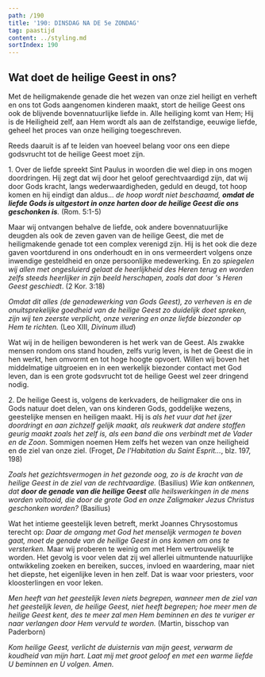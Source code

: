 ```yaml
---
path: /190
title: '190: DINSDAG NA DE 5e ZONDAG'
tag: paastijd
content: ../styling.md
sortIndex: 190
---
```


## Wat doet de heilige Geest in ons?

Met de heiligmakende genade die het wezen van onze ziel heiligt en verheft en ons tot Gods aangenomen kinderen maakt, stort de heilige Geest ons ook de blijvende bovennatuurlijke liefde in. Alle heiliging komt van Hem; Hij is de Heiligheid zelf, aan Hem wordt als aan de zelfstandige, eeuwige liefde, geheel het proces van onze heiliging toegeschreven.

Reeds daaruit is af te leiden van hoeveel belang voor ons een diepe godsvrucht tot de heilige Geest moet zijn.

1\. Over de liefde spreekt Sint Paulus in woorden die wel diep in ons mogen doordringen. Hij zegt dat wij door het geloof gerechtvaardigd zijn, dat wij door Gods kracht, langs wederwaardigheden, geduld en deugd, tot hoop komen en hij eindigt dan aldus... _de hoop wordt niet beschaamd, __omdat de liefde Gods is uitgestort in onze harten door de heilige Geest die ons geschonken is__._ (Rom. 5:1-5)

Maar wij ontvangen behalve de liefde, ook andere bovennatuurlijke deugden als ook de zeven gaven van de heilige Geest, die met de heiligmakende genade tot een complex verenigd zijn. Hij is het ook die deze gaven voortdurend in ons onderhoudt en in ons vermeerdert volgens onze inwendige gesteldheid en onze persoonlijke medewerking. En zo _spiegelen wij allen met ongesluierd gelaat de heerlijkheid des Heren terug en worden zelfs steeds heerlijker in zijn beeld herschapen, zoals dat door 's Heren Geest geschiedt_. (2 Kor. 3:18)

_Omdat dit alles (de genadewerking van Gods Geest), zo verheven is en de onuitsprekelijke goedheid van de heilige Geest zo duidelijk doet spreken, zijn wij ten zeerste verplicht, onze verering en onze liefde biezonder op Hem te richten._ (Leo XIII, _Divinum illud_)

Wat wij in de heiligen bewonderen is het werk van de Geest. Als zwakke mensen rondom ons stand houden, zelfs vurig leven, is het de Geest die in hen werkt, hen omvormt en tot hoge hoogte opvoert. Willen wij boven het middelmatige uitgroeien en in een werkelijk biezonder contact met God leven, dan is een grote godsvrucht tot de heilige Geest wel zeer dringend nodig.

2\. De heilige Geest is, volgens de kerkvaders, de heiligmaker die ons in Gods natuur doet delen, van ons kinderen Gods, goddelijke wezens, geestelijke mensen en heiligen maakt. Hij is _als het vuur dat het ijzer doordringt en aan zichzelf gelijk maakt, als reukwerk dat andere stoffen geurig maakt zoals het zelf is, als een band die ons verbindt met de Vader en de Zoon_. Sommigen noemen Hem zelfs het wezen van onze heiligheid en de ziel van onze ziel. (Froget, _De l'Habitation du Saint Esprit..._, blz. 197, 198)

_Zoals het gezichtsvermogen in het gezonde oog, zo is de kracht van de heilige Geest in de ziel van de rechtvaardige._ (Basilius) _Wie kan ontkennen, dat __door de genade van die heilige Geest__ alle heilswerkingen in de mens worden voltooid, die door de grote God en onze Zaligmaker Jezus Christus geschonken worden?_ (Basilius)

Wat het intieme geestelijk leven betreft, merkt Joannes Chrysostomus terecht op: _Daar de omgang met God het menselijk vermogen te boven gaat, moet de genade van de heilige Geest in ons komen om ons te versterken._ Maar wij proberen te weinig om met Hem vertrouwelijk te worden. Het gevolg is voor velen dat zij wel allerlei uitmuntende natuurlijke ontwikkeling zoeken en bereiken, succes, invloed en waardering, maar niet het diepste, het eigenlijke leven in hen zelf. Dat is waar voor priesters, voor kloosterlingen en voor leken.

_Men heeft van het geestelijk leven niets begrepen, wanneer men de ziel van het geestelijk leven, de heilige Geest, niet heeft begrepen; hoe meer men de heilige Geest kent, des te meer zal men Hem beminnen en des te vuriger er naar verlangen door Hem vervuld te worden._ (Martin, bisschop van Paderborn)

_Kom heilige Geest, verlicht de duisternis van mijn geest, verwarm de koudheid van mijn hart. Laat mij met groot geloof en met een warme liefde U beminnen en U volgen. Amen._
